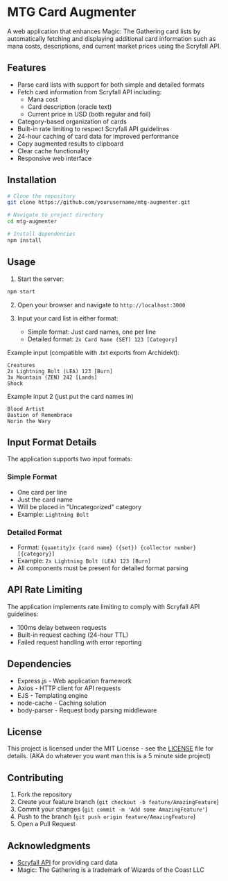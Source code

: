 # MTG Card Augmenter

A web application that enhances Magic: The Gathering card lists by automatically fetching and displaying additional card information such as mana costs, descriptions, and current market prices using the Scryfall API.

## Features

- Parse card lists with support for both simple and detailed formats
- Fetch card information from Scryfall API including:
  - Mana cost
  - Card description (oracle text)
  - Current price in USD (both regular and foil)
- Category-based organization of cards
- Built-in rate limiting to respect Scryfall API guidelines
- 24-hour caching of card data for improved performance
- Copy augmented results to clipboard
- Clear cache functionality
- Responsive web interface

## Installation

```bash
# Clone the repository
git clone https://github.com/yourusername/mtg-augmenter.git

# Navigate to project directory
cd mtg-augmenter

# Install dependencies
npm install
```

## Usage

1. Start the server:
```bash
npm start
```

2. Open your browser and navigate to `http://localhost:3000`

3. Input your card list in either format:
   - Simple format: Just card names, one per line
   - Detailed format: `2x Card Name (SET) 123 [Category]`

Example input (compatible with .txt exports from Archidekt):
```
Creatures
2x Lightning Bolt (LEA) 123 [Burn]
3x Mountain (ZEN) 242 [Lands]
Shock
```

Example input 2 (just put the card names in)
```
Blood Artist
Bastion of Remembrace
Norin the Wary
```

## Input Format Details

The application supports two input formats:

### Simple Format
- One card per line
- Just the card name
- Will be placed in "Uncategorized" category
- Example: `Lightning Bolt`

### Detailed Format
- Format: `{quantity}x {card name} ({set}) {collector number} [{category}]`
- Example: `2x Lightning Bolt (LEA) 123 [Burn]`
- All components must be present for detailed format parsing

## API Rate Limiting

The application implements rate limiting to comply with Scryfall API guidelines:
- 100ms delay between requests
- Built-in request caching (24-hour TTL)
- Failed request handling with error reporting

## Dependencies

- Express.js - Web application framework
- Axios - HTTP client for API requests
- EJS - Templating engine
- node-cache - Caching solution
- body-parser - Request body parsing middleware


## License

This project is licensed under the MIT License - see the [LICENSE](LICENSE) file for details. (AKA do whatever you want man this is a 5 minute side project)

## Contributing

1. Fork the repository
2. Create your feature branch (`git checkout -b feature/AmazingFeature`)
3. Commit your changes (`git commit -m 'Add some AmazingFeature'`)
4. Push to the branch (`git push origin feature/AmazingFeature`)
5. Open a Pull Request

## Acknowledgments

- [Scryfall API](https://scryfall.com/docs/api) for providing card data
- Magic: The Gathering is a trademark of Wizards of the Coast LLC